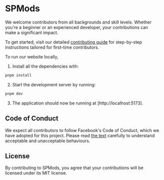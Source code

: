 # SPMods

We welcome contributors from all backgrounds and skill levels. Whether you're a beginner or an experienced developer, your contributions can make a significant impact.

To get started, visit our detailed [contributing guide](./CONTRIBUTING.md) for step-by-step instructions tailored for first-time contributors.

To run our website locally,

1. Install all the dependencies with:

```sh
pnpm install
```

2. Start the development server by running:

```sh
pnpm dev
```

3. The application should now be running at [http://localhost:5173].


## Code of Conduct

We expect all contributors to follow Facebook's Code of Conduct, which we have adopted for this project. Please read [the text](https://code.facebook.com/codeofconduct) carefully to understand acceptable and unacceptable behaviours.


## License

By contributing to SPMods, you agree that your contributions will be licensed under its MIT license.
